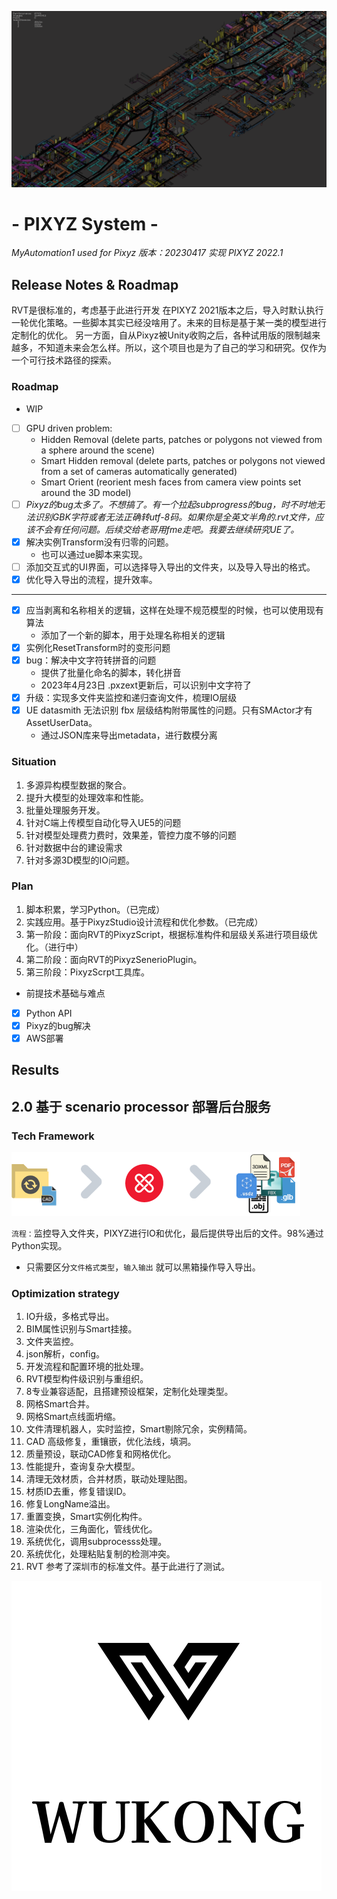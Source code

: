 
![building Equipments.png](Documentation%2Fbuilding%20Equipments.png)

# - PIXYZ System -

*MyAutomation1 used for Pixyz*
*版本：20230417 实现   PIXYZ 2022.1*

## Release Notes & Roadmap
RVT是很标准的，考虑基于此进行开发
在PIXYZ 2021版本之后，导入时默认执行一轮优化策略。一些脚本其实已经没啥用了。未来的目标是基于某一类的模型进行定制化的优化。
另一方面，自从Pixyz被Unity收购之后，各种试用版的限制越来越多，不知道未来会怎么样。所以，这个项目也是为了自己的学习和研究。仅作为一个可行技术路径的探索。
### Roadmap

* WIP
* [ ] GPU driven problem:
  * Hidden Removal (delete parts, patches or polygons not viewed from a sphere around the scene)
  * Smart Hidden removal (delete parts, patches or polygons not viewed from a set of cameras automatically generated)
  * Smart Orient (reorient mesh faces from camera view points set around the 3D model)
* [ ] *Pixyz的bug太多了。不想搞了。有一个拉起subprogress的bug，时不时地无法识别GBK字符或者无法正确转utf-8码。如果你是全英文半角的.rvt文件，应该不会有任何问题。后续交给老哥用fme走吧。我要去继续研究UE了。*
* [x] 解决实例Transform没有归零的问题。
  * 也可以通过ue脚本来实现。
* [ ] 添加交互式的UI界面，可以选择导入导出的文件夹，以及导入导出的格式。
* [x] 优化导入导出的流程，提升效率。

---
* [x] 应当剥离和名称相关的逻辑，这样在处理不规范模型的时候，也可以使用现有算法
  - 添加了一个新的脚本，用于处理名称相关的逻辑
* [x] 实例化ResetTransform时的变形问题
* [x] bug：解决中文字符转拼音的问题
  - 提供了批量化命名的脚本，转化拼音
  - 2023年4月23日 .pxzext更新后，可以识别中文字符了
* [x] 升级：实现多文件夹监控和递归查询文件，梳理IO层级
* [x] UE datasmith 无法识别 fbx 层级结构附带属性的问题。只有SMActor才有AssetUserData。
    - 通过JSON库来导出metadata，进行数模分离






### Situation

1. 多源异构模型数据的聚合。
2. 提升大模型的处理效率和性能。
3. 批量处理服务开发。
4. 针对C端上传模型自动化导入UE5的问题
5. 针对模型处理费力费时，效果差，管控力度不够的问题
6. 针对数据中台的建设需求
7. 针对多源3D模型的IO问题。

### Plan

1. 脚本积累，学习Python。（已完成）
2. 实践应用。基于PixyzStudio设计流程和优化参数。（已完成）
3. 第一阶段：面向RVT的PixyzScript，根据标准构件和层级关系进行项目级优化。（进行中）
4. 第二阶段：面向RVT的PixyzSenerioPlugin。
5. 第三阶段：PixyzScrpt工具库。

- 前提技术基础与难点

- [x]  Python API
- [x]  Pixyz的bug解决
- [x]  AWS部署

## Results




## 2.0 基于 scenario processor 部署后台服务


### Tech Framework
![folder-watcher.png](ByPixyzOfficial%2Fscenario-processor-sample-main%2Fdocumentation%2Ffolder-watcher.png)



`流程：`监控导入文件夹，PIXYZ进行IO和优化，最后提供导出后的文件。98%通过Python实现。
- 只需要区分`文件格式类型`，`输入输出` 就可以黑箱操作导入导出。

### Optimization strategy

1. IO升级，多格式导出。
2. BIM属性识别与Smart挂接。
3. 文件夹监控。
4. json解析，config。
5. 开发流程和配置环境的批处理。
6. RVT模型构件级识别与重组织。
7. 8专业兼容适配，且搭建预设框架，定制化处理类型。
8. 网格Smart合并。
9. 网格Smart点线面坍缩。
10. 文件清理机器人，实时监控，Smart剔除冗余，实例精简。
11. CAD 高级修复，重镶嵌，优化法线，填洞。
12. 质量预设，联动CAD修复和网格优化。
13. 性能提升，查询复杂大模型。
14. 清理无效材质，合并材质，联动处理贴图。
15. 材质ID去重，修复错误ID。
16. 修复LongName溢出。
17. 重置变换，Smart实例化构件。
18. 渲染优化，三角面化，管线优化。
19. 系统优化，调用subprocesss处理。
20. 系统优化，处理粘贴复制的检测冲突。
21. RVT 参考了深圳市的标准文件。基于此进行了测试。


![logo_WK.png](Documentation%2Flogo_WK.png)